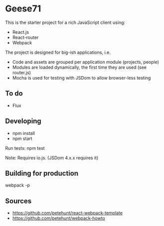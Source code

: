 # Geese71

This is the starter project for a rich JavaScript client using:

* React.js
* React-router
* Webpack

The project is designed for big-ish applications, i.e.

* Code and assets are grouped per application module (projects, people)
* Modules are loaded dynamically, the first time they are used (see router.js)
* Mocha is used for testing with JSDom to allow browser-less testing

## To do

* Flux

## Developing

* npm install
* npm start

Run tests: npm test

Note: Requires io.js. (JSDom 4.x.x requires it)

## Building for production

webpack -p

## Sources

* https://github.com/petehunt/react-webpack-template
* https://github.com/petehunt/webpack-howto
